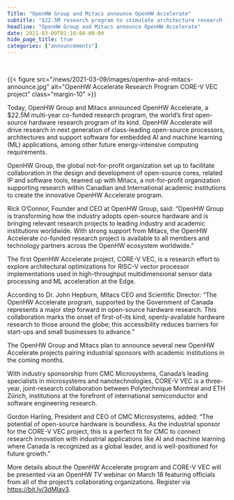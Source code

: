 ```yaml
---
Title: "OpenHW Group and Mitacs announce OpenHW Accelerate"
subtitle: "$22.5M research program to stimulate architecture research for next generation of open-source processors"
headline: "OpenHW Group and Mitacs announce OpenHW Accelerate"
date: 2021-03-09T01:10:00-00:00
hide_page_title: true
categories: ["announcements"]
---
```


<br />

{{< figure src="/news/2021-03-09/images/openhw-and-mitacs-announce.jpg" alt="OpenHW Accelerate Research Program CORE-V VEC project" class="margin-10" >}}  


Today, OpenHW Group and Mitacs announced OpenHW Accelerate, a $22.5M multi-year co-funded research program, the world’s first open-source hardware research program of its kind. OpenHW Accelerate will drive research in next generation of class-leading open-source processors, architectures and support software for embedded AI and machine learning (ML) applications, among other future energy-intensive computing requirements.  

OpenHW Group, the global not-for-profit organization set up to facilitate collaboration in the design and development of open-source cores, related IP and software tools, teamed up with Mitacs, a not-for-profit organization supporting research within Canadian and International academic institutions to create the innovative OpenHW Accelerate program.  

Rick O’Connor, Founder and CEO at OpenHW Group, said: “OpenHW Group is transforming how the industry adopts open-source hardware and is bringing relevant research projects to leading industry and academic institutions worldwide. With strong support from Mitacs, the OpenHW Accelerate co-funded research project is available to all members and technology partners across the OpenHW ecosystem worldwide.”  

The first OpenHW Accelerate project, CORE-V VEC, is a research effort to explore architectural optimizations for RISC-V vector processor implementations used in high-throughput multidimensional sensor data processing and ML acceleration at the Edge.  

According to Dr. John Hepburn, Mitacs CEO and Scientific Director: “The OpenHW Accelerate program, supported by the Government of Canada represents a major step forward in open-source hardware research. This collaboration marks the onset of first-of-its kind, openly-available hardware research to those around the globe; this accessibility reduces barriers for start-ups and small businesses to advance.”  

The OpenHW Group and Mitacs plan to announce several new OpenHW Accelerate projects pairing industrial sponsors with academic institutions in the coming months.  

With industry sponsorship from CMC Microsystems, Canada’s leading specialists in microsystems and nanotechnologies, CORE-V VEC is a three-year, joint-research collaboration between Polytechnique Montréal and ETH Zürich, institutions at the forefront of international semiconductor and software engineering research.  

Gordon Harling, President and CEO of CMC Microsystems, added: “The potential of open-source hardware is boundless. As the industrial sponsor for the CORE-V VEC project, this is a perfect fit for CMC to connect research innovation with industrial applications like AI and machine learning where Canada is recognized as a global leader, and is well-positioned for future growth.”  

More details about the OpenHW Accelerate program and CORE-V VEC will be presented via an OpenHW TV webinar on March 18 featuring officials from all of the project’s collaborating organizations. Register via https://bit.ly/3dMIay3.
